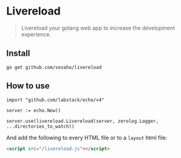 # Livereload

> Livereload your golang web app to increase the development experience.

## Install

```
go get github.com/sevaho/livereload
```


## How to use

```golang
import "github.com/labstack/echo/v4"

server := echo.New()

server.use(livereload.Livereload(server, zerolog.Logger, ...directories_to_watch))
```

And add the following to every HTML file or to a `layout` html file:

```html
<script src="/livereload.js"></script>
```

